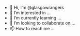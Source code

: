 - 👋 Hi, I’m @glasgowrangers
- 👀 I’m interested in ...
- 🌱 I’m currently learning ...
- 💞️ I’m looking to collaborate on ...
- 📫 How to reach me ...

<!---
glasgowrangers/glasgowrangers is a ✨ special ✨ repository because its `README.md` (this file) appears on your GitHub profile.
You can click the Preview link to take a look at your changes.
--->
